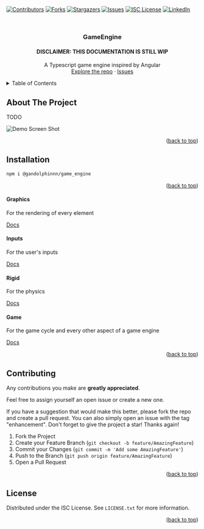 <a name="readme-top"></a>

[![Contributors][contributors-shield]][contributors-url]
[![Forks][forks-shield]][forks-url]
[![Stargazers][stars-shield]][stars-url]
[![Issues][issues-shield]][issues-url]
[![ISC License][license-shield]][license-url]
[![LinkedIn][linkedin-shield]][linkedin-url]

<br>
<div align="center">

<h3 align="center">GameEngine</h3>
<h4 align="center">DISCLAIMER: THIS DOCUMENTATION IS STILL WIP</h4>

  <p align="center">
	A Typescript game engine inspired by Angular
	<br>
	<a href="https://github.com/gandolphinnn/GameEngine">Explore the repo</a>
	·
	<a href="https://github.com/gandolphinnn/GameEngine/issues">Issues</a>
  </p>
</div>

<!-- TABLE OF CONTENTS -->
<details>
	<summary>Table of Contents</summary>
	<ol>
		<li><a href="#about-the-project">About The Project</a></li>
		<li>
			<a href="#installation">Installation</a>
		</li>
		<li>
			<a href="#usage">Modules</a>
			<ul>
				<li><a href="#graphics">Graphics</a></li>
				<li><a href="#inputs">Inputs</a></li>
				<li><a href="#rigid">Rigid</a></li>
				<li><a href="#game">Game</a></li>
			</ul>
		</li>
		<li><a href="#contributing">Contributing</a></li>
		<li><a href="#license">License</a></li>
	</ol>
</details>

<!-- ABOUT THE PROJECT -->

## About The Project

TODO

![Demo Screen Shot][product-screenshot]

<p align="right">(<a href="#readme-top">back to top</a>)</p>

## Installation

  ```sh
  npm i @gandolphinnn/game_engine
  ```

<p align="right">(<a href="#readme-top">back to top</a>)</p>

<a name="graphics"></a>

#### Graphics

For the rendering of every element

[Docs](src/lib/graphics/README.md)

<a name="inputs"></a>

#### Inputs

For the user's inputs

[Docs](src/lib/inputs/README.md)

<a name="rigid"></a>

#### Rigid

For the physics

[Docs](src/lib/rigid/README.md)

<a name="game"></a>

#### Game

For the game cycle and every other aspect of a game engine

[Docs](src/lib/game/README.md)

<p align="right">(<a href="#readme-top">back to top</a>)</p>

<!-- CONTRIBUTING -->

## Contributing

Any contributions you make are **greatly appreciated**.

Feel free to assign yourself an open issue or create a new one.

If you have a suggestion that would make this better, please fork the repo and create a pull request.
You can also simply open an issue with the tag "enhancement".
Don't forget to give the project a star! Thanks again!

1. Fork the Project
2. Create your Feature Branch (`git checkout -b feature/AmazingFeature`)
3. Commit your Changes (`git commit -m 'Add some AmazingFeature'`)
4. Push to the Branch (`git push origin feature/AmazingFeature`)
5. Open a Pull Request

<p align="right">(<a href="#readme-top">back to top</a>)</p>

<!-- LICENSE -->

## License

Distributed under the ISC License. See `LICENSE.txt` for more information.

<p align="right">(<a href="#readme-top">back to top</a>)</p>

<!-- MARKDOWN LINKS & IMAGES -->
<!-- https://www.markdownguide.org/basic-syntax/#reference-style-links -->

[contributors-shield]: https://img.shields.io/github/contributors/gandolphinnn/GameEngine.svg?style=for-the-badge
[contributors-url]: https://github.com/gandolphinnn/GameEngine/graphs/contributors
[forks-shield]: https://img.shields.io/github/forks/gandolphinnn/GameEngine.svg?style=for-the-badge
[forks-url]: https://github.com/gandolphinnn/GameEngine/network/members
[stars-shield]: https://img.shields.io/github/stars/gandolphinnn/GameEngine.svg?style=for-the-badge
[stars-url]: https://github.com/gandolphinnn/GameEngine/stargazers
[issues-shield]: https://img.shields.io/github/issues/gandolphinnn/GameEngine.svg?style=for-the-badge
[issues-url]: https://github.com/gandolphinnn/GameEngine/issues
[license-shield]: https://img.shields.io/github/license/gandolphinnn/GameEngine.svg?style=for-the-badge
[license-url]: https://github.com/gandolphinnn/GameEngine/blob/master/LICENSE.txt
[linkedin-shield]: https://img.shields.io/badge/-LinkedIn-black.svg?style=for-the-badge&logo=linkedin&colorB=555
[linkedin-url]: https://linkedin.com/in/luca-gandolfi-531a93214
[product-screenshot]: demos/demo.png